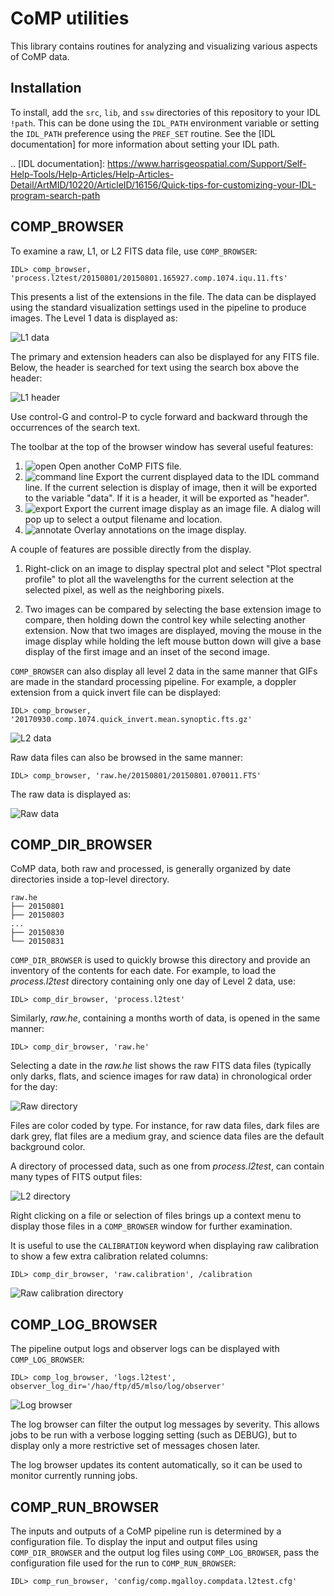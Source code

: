 # CoMP utilities

This library contains routines for analyzing and visualizing various aspects of CoMP data.


## Installation

To install, add the `src`, `lib`, and `ssw` directories of this repository to your IDL `!path`. This can be done using the `IDL_PATH` environment variable or setting the `IDL_PATH` preference using the `PREF_SET` routine. See the [IDL documentation] for more information about setting your IDL path.

.. [IDL documentation]: https://www.harrisgeospatial.com/Support/Self-Help-Tools/Help-Articles/Help-Articles-Detail/ArtMID/10220/ArticleID/16156/Quick-tips-for-customizing-your-IDL-program-search-path

## COMP_BROWSER

To examine a raw, L1, or L2 FITS data file, use `COMP_BROWSER`:

    IDL> comp_browser, 'process.l2test/20150801/20150801.165927.comp.1074.iqu.11.fts'

This presents a list of the extensions in the file. The data can be displayed using the standard visualization settings used in the pipeline to produce images. The Level 1 data is displayed as:

![L1 data](src/l1-data.png "L1 data")

The primary and extension headers can also be displayed for any FITS file. Below, the header is searched for text using the search box above the header:

![L1 header](src/l1-header.png "L1 header")

Use control-G and control-P to cycle forward and backward through the occurrences of the search text.

The toolbar at the top of the browser window has several useful features:

  1. ![open](resource/bitmaps/open.bmp "open") Open another CoMP FITS file.
  2. ![command line](resource/bitmaps/commandline.bmp "command line") Export the current displayed data to the IDL command line. If the current selection is display of image, then it will be exported to the variable "data". If it is a header, it will be exported as "header".
  3. ![export](resource/bitmaps/export.bmp "open") Export the current image display as an image file. A dialog will pop up to select a output filename and location.
  4. ![annotate](resource/bitmaps/ellipse.bmp "annotate") Overlay annotations on the image display.

A couple of features are possible directly from the display.

  1. Right-click on an image to display spectral plot and select "Plot spectral profile" to plot all the wavelengths for the current selection at the selected pixel, as well as the neighboring pixels.

  2. Two images can be compared by selecting the base extension image to compare, then holding down the control key while selecting another extension. Now that two images are displayed, moving the mouse in the image display while holding the left mouse button down will give a base display of the first image and an inset of the second image.

`COMP_BROWSER` can also display all level 2 data in the same manner that GIFs are made in the standard processing pipeline. For example, a doppler extension from a quick invert file can be displayed:

    IDL> comp_browser, '20170930.comp.1074.quick_invert.mean.synoptic.fts.gz'
    
![L2 data](src/l2-quickinvert-doppler.png "L2 data")

Raw data files can also be browsed in the same manner:

    IDL> comp_browser, 'raw.he/20150801/20150801.070011.FTS'

The raw data is displayed as:

![Raw data](src/raw-data.png "Raw data")


## COMP_DIR_BROWSER

CoMP data, both raw and processed, is generally organized by date directories inside a top-level directory.

    raw.he
    ├── 20150801
    ├── 20150803
    ...
    ├── 20150830
    └── 20150831

`COMP_DIR_BROWSER` is used to quickly browse this directory and provide an inventory of the contents for each date. For example, to load the *process.l2test* directory containing only one day of Level 2 data, use:

    IDL> comp_dir_browser, 'process.l2test'

Similarly, *raw.he*, containing a months worth of data, is opened in the same manner:

    IDL> comp_dir_browser, 'raw.he'

Selecting a date in the *raw.he* list shows the raw FITS data files (typically only darks, flats, and science images for raw data) in chronological order for the day:

![Raw directory](src/raw-dir.png "Raw directory")

Files are color coded by type. For instance, for raw data files, dark files are dark grey, flat files are a medium gray, and science data files are the default background color.

A directory of processed data, such as one from *process.l2test*, can contain many types of FITS output files:

![L2 directory](src/l2-dir.png "L2 directory")

Right clicking on a file or selection of files brings up a context menu to display those files in a `COMP_BROWSER` window for further examination.

It is useful to use the `CALIBRATION` keyword when displaying raw calibration to show a few extra calibration related columns:

    IDL> comp_dir_browser, 'raw.calibration', /calibration

![Raw calibration directory](src/raw-cal-dir.png "Raw calibration directory")


## COMP_LOG_BROWSER

The pipeline output logs and observer logs can be displayed with `COMP_LOG_BROWSER`:

    IDL> comp_log_browser, 'logs.l2test', observer_log_dir='/hao/ftp/d5/mlso/log/observer'

![Log browser](src/log-browser.png "Log browser")

The log browser can filter the output log messages by severity. This allows jobs to be run with a verbose logging setting (such as DEBUG), but to display only a more restrictive set of messages chosen later.

The log browser updates its content automatically, so it can be used to monitor currently running jobs.


## COMP_RUN_BROWSER

The inputs and outputs of a CoMP pipeline run is determined by a configuration file. To display the input and output files using `COMP_DIR_BROWSER` and the output log files using `COMP_LOG_BROWSER`, pass the configuration file used for the run to `COMP_RUN_BROWSER`:

    IDL> comp_run_browser, 'config/comp.mgalloy.compdata.l2test.cfg'
